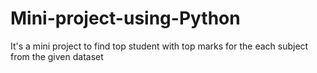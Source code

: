 # Mini-project-using-Python
It's a mini project to find top student with top marks for the each subject from the given dataset
